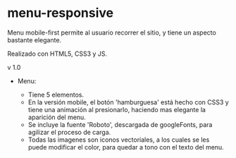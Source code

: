 # menu-responsive
Menu mobile-first permite al usuario recorrer el sitio, y tiene un aspecto bastante elegante. 

Realizado con HTML5, CSS3 y JS.

v 1.0

- Menu:

  - Tiene 5 elementos.
  - En la versión mobile, el botón 'hamburguesa' está hecho con CSS3 y tiene una animación al presionarlo, haciendo mas elegante la aparición del menu.
  - Se incluye la fuente 'Roboto', descargada de googleFonts, para agilizar el proceso de carga.
  - Todas las imagenes son iconos vectoriales, a los cuales se les puede modificar el color, para quedar a tono con el texto del menu.